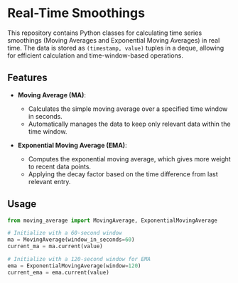 # Real-Time Smoothings

This repository contains Python classes for calculating time series smoothings (Moving Averages and Exponential Moving Averages) in real time. The data is stored as `(timestamp, value)` tuples in a deque, allowing for efficient calculation and time-window-based operations.

## Features

- **Moving Average (MA)**: 
  - Calculates the simple moving average over a specified time window in seconds.
  - Automatically manages the data to keep only relevant data within the time window.
  
- **Exponential Moving Average (EMA)**: 
  - Computes the exponential moving average, which gives more weight to recent data points.
  - Applying the decay factor based on the time difference from last relevant entry.

## Usage

```python
from moving_average import MovingAverage, ExponentialMovingAverage

# Initialize with a 60-second window
ma = MovingAverage(window_in_seconds=60)
current_ma = ma.current(value)

# Initialize with a 120-second window for EMA
ema = ExponentialMovingAverage(window=120)
current_ema = ema.current(value)
